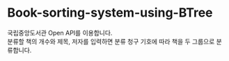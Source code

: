 # Book-sorting-system-using-BTree

국립중앙도서관 Open API를 이용합니다.<br />
분류할 책의 개수와 제목, 저자를 입력하면 분류 청구 기호에 따라 책을 두 그룹으로 분류합니다.
